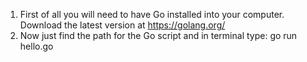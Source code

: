 1. First of all you will need to have Go installed into your computer. Download the latest version at https://golang.org/
2. Now just find the path for the Go script and in terminal type: go run hello.go
